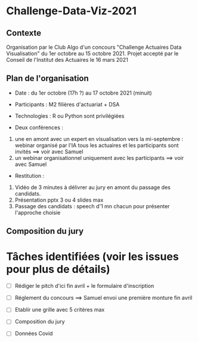 # Challenge-Data-Viz-2021

## Contexte 
Organisation par le Club Algo d'un concours "Challenge Actuaires Data Visualisation" du 1er octobre au 15 octobre 2021.
Projet accepté par le Conseil de l'Institut des Actuaires le 16 mars 2021

## Plan de l'organisation

- Date : du 1er octobre (17h ?) au 17 octobre 2021 (minuit)

- Participants : M2 filières d'actuariat + DSA

- Technologies : R ou Python sont privilégiées

- Deux conférences :
 1. une en amont avec un expert en visualisation vers la mi-septembre : webinar organisé par l'IA tous les actuaires et les participants sont invités ==> voir avec Samuel
 2. un webinar organisationnel uniquement avec les participants ==> voir avec Samuel

- Restitution :
1. Vidéo de 3 minutes à délivrer au jury en amont du passage des candidats.
2. Présentation pptx 3 ou 4 slides max
2. Passage des candidats : speech d'1 mn chacun pour présenter l'approche choisie

## Composition du jury 


# Tâches identifiées (voir les issues pour plus de détails)
- [ ] Rédiger le pitch d'ici fin avril + le formulaire d'inscription
- [ ] Réglement du concours ==> Samuel envoi une première monture fin avril
- [ ] Etablir une grille avec 5 critères max
- [ ] Composition du jury
- [ ] Données Covid



